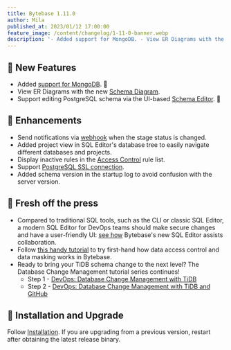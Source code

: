 ```yaml
---
title: Bytebase 1.11.0
author: Mila
published_at: 2023/01/12 17:00:00
feature_image: /content/changelog/1-11-0-banner.webp
description: '- Added support for MongoDB. - View ER Diagrams with the new Schema Diagram. - Edit PostgreSQL schema via the UI-based Schema Editor.'
---
```


## 🚀 New Features

- Added [support for MongoDB](/docs/introduction/supported-databases). 🍃
- View ER Diagrams with the new [Schema Diagram](/docs/change-database/schema-diagram).
- Support editing PostgreSQL schema via the UI-based [Schema Editor](/docs/change-database/schema-editor). 🐘

## 🎄 Enhancements

- Send notifications via [webhook](/docs/change-database/webhook) when the stage status is changed.
- Added project view in SQL Editor's database tree to easily navigate different databases and projects.
- Display inactive rules in the [Access Control](/docs/security/data-access-control) rule list.
- Support [PostgreSQL SSL connection](/docs/get-started/step-by-step/add-an-instance#add-an-instance).
- Added schema version in the startup log to avoid confusion with the server version.

## 📰 Fresh off the press

- Compared to traditional SQL tools, such as the CLI or classic SQL Editor, a modern SQL Editor for DevOps teams should make secure changes and have a user-friendly UI: [see how](/blog/the-sql-editor-for-developers-and-dbas) Bytebase's new SQL Editor assists collaboration.
- Follow [this handy tutorial](/docs/tutorials/how-to-manage-data-access-for-developers) to try first-hand how data access control and data masking works in Bytebase.
- Ready to bring your TiDB schema change to the next level? The Database Change Management tutorial series continues!
  - Step 1 - [DevOps: Database Change Management with TiDB](/docs/tutorials/database-change-management-with-tidb)
  - Step 2 - [DevOps: Database Change Management with TiDB and GitHub](/docs/tutorials/database-change-management-with-tidb-and-github)

## 📕 Installation and Upgrade

Follow [Installation](/docs/get-started/self-host). If you are upgrading from a previous version, restart after obtaining the latest release binary.
